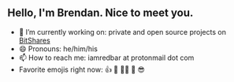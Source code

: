 ## Hello, I'm Brendan. Nice to meet you.

- 💪 I’m currently working on: private and open source projects on [BitShares](https://github.com/bitshares)
- 😄 Pronouns: he/him/his
- 📫 How to reach me: iamredbar at protonmail dot com
- Favorite emojis right now: 👍 👀 🤷‍♂️ 🤙 😎
